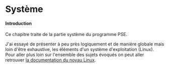 # Système

#### Introduction

Ce chapitre traite de la partie système du programme PSE.

J'ai essayé de présenter à peu près logiquement et de manière globale mais loin d'être exhaustive,
les éléments d'un système d'exploitation (Linux). Pour aller plus loin sur l'ensemble des sujets
évoqués on peut aller retrouver [la documentation du noyau
Linux](https://www.kernel.org/doc/html/latest/).
